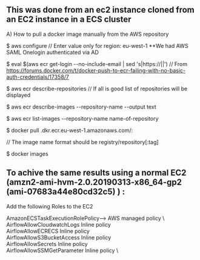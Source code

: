 ## This was done from an ec2 instance cloned from an EC2 instance in a ECS cluster

A) How to pull a docker image manually from the AWS repository

$ aws configure
   // Enter value only for region:  eu-west-1  **We had AWS SAML Onelogin authenticated via AD

$ eval $(aws ecr get-login --no-include-email | sed 's|https://||')   // From https://forums.docker.com/t/docker-push-to-ecr-failing-with-no-basic-auth-credentials/17358/7

$ aws ecr describe-repositories    // If all is good list of repositories will be displayed

$ aws ecr describe-images --repository-name <name-of-repository-from-the-above-output> --output text

$ aws ecr list-images --repository-name name-of-repository

$ docker pull <aws-account>.dkr.ecr.eu-west-1.amazonaws.com/<name-of-repository->:<tag>

   // The image name format should be registry/repository[:tag]
 
$ docker images


## To achive the same results using a normal EC2 (amzn2-ami-hvm-2.0.20190313-x86_64-gp2 (ami-07683a44e80cd32c5) ) :

Add the following Roles to the EC2

AmazonECSTaskExecutionRolePolicy-->   AWS managed policy \ 
AirflowAllowCloudwatchLogs            Inline policy  \
AirflowAllowECRECS                    Inline policy  \
AirflowAllowS3BucketAccess            Inline policy  \
AirflowAllowSecrets                   Inline policy  \
AirflowAllowSSMGetParameter           Inline policy  \

